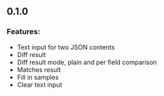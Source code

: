 ## 0.1.0

### Features:
- Text input for two JSON contents
- Diff result
- Diff result mode, plain and per field comparison
- Matches result
- Fill in samples
- Clear text input
